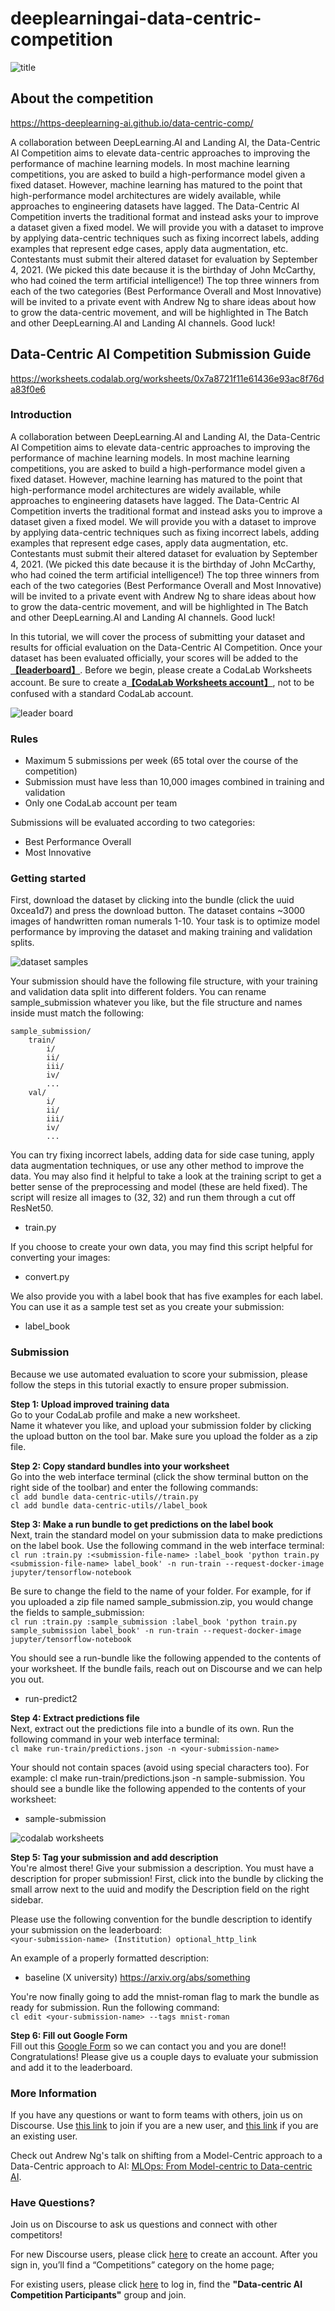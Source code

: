# deeplearningai-data-centric-competition

![title](https://github.com/Nov05/deeplearningai-data-centric-competition/blob/bb77e84c77bd41d1374ae32512b2bc08f10f7edb/images/Data-Centric%20AI%20Competition.jpg)  

## About the competition

https://https-deeplearning-ai.github.io/data-centric-comp/  

A collaboration between DeepLearning.AI and Landing AI, the Data-Centric AI Competition aims to elevate data-centric approaches to improving the performance of machine learning models. In most machine learning competitions, you are asked to build a high-performance model given a fixed dataset. However, machine learning has matured to the point that high-performance model architectures are widely available, while approaches to engineering datasets have lagged. The Data-Centric AI Competition inverts the traditional format and instead asks your to improve a dataset given a fixed model. We will provide you with a dataset to improve by applying data-centric techniques such as fixing incorrect labels, adding examples that represent edge cases, apply data augmentation, etc. Contestants must submit their altered dataset for evaluation by September 4, 2021. (We picked this date because it is the birthday of John McCarthy, who had coined the term artificial intelligence!) The top three winners from each of the two categories (Best Performance Overall and Most Innovative) will be invited to a private event with Andrew Ng to share ideas about how to grow the data-centric movement, and will be highlighted in The Batch and other DeepLearning.AI and Landing AI channels. Good luck!


## Data-Centric AI Competition Submission Guide

https://worksheets.codalab.org/worksheets/0x7a8721f11e61436e93ac8f76da83f0e6

### Introduction

A collaboration between DeepLearning.AI and Landing AI, the Data-Centric AI Competition aims to elevate data-centric approaches to improving the performance of machine learning models. In most machine learning competitions, you are asked to build a high-performance model given a fixed dataset. However, machine learning has matured to the point that high-performance model architectures are widely available, while approaches to engineering datasets have lagged. The Data-Centric AI Competition inverts the traditional format and instead asks you to improve a dataset given a fixed model. We will provide you with a dataset to improve by applying data-centric techniques such as fixing incorrect labels, adding examples that represent edge cases, apply data augmentation, etc. Contestants must submit their altered dataset for evaluation by September 4, 2021. (We picked this date because it is the birthday of John McCarthy, who had coined the term artificial intelligence!) The top three winners from each of the two categories (Best Performance Overall and Most Innovative) will be invited to a private event with Andrew Ng to share ideas about how to grow the data-centric movement, and will be highlighted in The Batch and other DeepLearning.AI and Landing AI channels. Good luck!

In this tutorial, we will cover the process of submitting your dataset and results for official evaluation on the Data-Centric AI Competition. Once your dataset has been evaluated officially, your scores will be added to the[**【leaderboard】**](https://landing-ai.github.io/data-centric-comp/). Before we begin, please create a CodaLab Worksheets account. Be sure to create a[**【CodaLab Worksheets account】**](https://worksheets-dev.codalab.org/), not to be confused with a standard CodaLab account.   

![leader board](https://github.com/Nov05/deeplearningai-data-centric-competition/blob/20217a8ba3b661d4796cd2f776f1e0fbc12c5950/images/leader%20borad.jpg)

### Rules
* Maximum 5 submissions per week (65 total over the course of the competition)  
* Submission must have less than 10,000 images combined in training and validation  
* Only one CodaLab account per team  

Submissions will be evaluated according to two categories:  
* Best Performance Overall  
* Most Innovative  

### Getting started

First, download the dataset by clicking into the bundle (click the uuid 0xcea1d7) and press the download button. The dataset contains ~3000 images of handwritten roman numerals 1-10. Your task is to optimize model performance by improving the dataset and making training and validation splits.

![dataset samples](https://github.com/Nov05/deeplearningai-data-centric-competition/blob/97c42ccfa63fc30f53b783a0df10eea9996d3daa/images/dataset_samples.png)

Your submission should have the following file structure, with your training and validation data split into different folders. You can rename sample_submission whatever you like, but the file structure and names inside must match the following:   
```
sample_submission/
    train/
        i/
        ii/
        iii/
        iv/
        ...
    val/
        i/
        ii/
        iii/
        iv/
        ...
```
You can try fixing incorrect labels, adding data for side case tuning, apply data augmentation techniques, or use any other method to improve the data. You may also find it helpful to take a look at the training script to get a better sense of the preprocessing and model (these are held fixed). The script will resize all images to (32, 32) and run them through a cut off ResNet50.   
* train.py   

If you choose to create your own data, you may find this script helpful for converting your images:  
* convert.py   

We also provide you with a label book that has five examples for each label. You can use it as a sample test set as you create your submission:  
* label_book   

### Submission  

Because we use automated evaluation to score your submission, please follow the steps in this tutorial exactly to ensure proper submission.

**Step 1: Upload improved training data**     
Go to your CodaLab profile and make a new worksheet.    
Name it whatever you like, and upload your submission folder by clicking the upload button on the tool bar. Make sure you upload the folder as a zip file.    

**Step 2: Copy standard bundles into your worksheet**    
Go into the web interface terminal (click the show terminal button on the right side of the toolbar) and enter the following commands:   
`cl add bundle data-centric-utils//train.py `   
`cl add bundle data-centric-utils//label_book`   

**Step 3: Make a run bundle to get predictions on the label book**    
Next, train the standard model on your submission data to make predictions on the label book. Use the following command in the web interface terminal:   
`cl run :train.py :<submission-file-name> :label_book 'python train.py <submission-file-name> label_book' -n run-train --request-docker-image jupyter/tensorflow-notebook`  

Be sure to change the <submission-file-name> field to the name of your folder. For example, for if you uploaded a zip file named sample_submission.zip, you would change the fields to sample_submission:    
`cl run :train.py :sample_submission :label_book 'python train.py sample_submission label_book' -n run-train --request-docker-image jupyter/tensorflow-notebook`   

You should see a run-bundle like the following appended to the contents of your worksheet. If the bundle fails, reach out on Discourse and we can help you out.   
* run-predict2   

**Step 4: Extract predictions file**   
Next, extract out the predictions file into a bundle of its own. Run the following command in your web interface terminal:   
`cl make run-train/predictions.json -n <your-submission-name>`    

Your <your-submission-name> should not contain spaces (avoid using special characters too). For example: cl make run-train/predictions.json -n sample-submission. You should see a bundle like the following appended to the contents of your worksheet:   
* sample-submission   

![codalab worksheets](https://github.com/Nov05/deeplearningai-data-centric-competition/blob/db48907a6420c4daf333d71f672658ba0d06c2c1/images/CodaLab%20Worksheets.jpg) 

**Step 5: Tag your submission and add description**    
You're almost there! Give your submission a description. You must have a description for proper submission! First, click into the <your-submission-name> bundle by clicking the small arrow next to the uuid and modify the Description field on the right sidebar.   

Please use the following convention for the bundle description to identify your submission on the leaderboard:    
`<your-submission-name> (Institution) optional_http_link`     

An example of a properly formatted description:   
* baseline (X university) https://arxiv.org/abs/something    

You're now finally going to add the mnist-roman flag to mark the bundle as ready for submission. Run the following command:   
`cl edit <your-submission-name> --tags mnist-roman`   
 
**Step 6: Fill out Google Form**   
Fill out this [Google Form](https://docs.google.com/forms/d/e/1FAIpQLScpcF8UNtYKGkYUf0OPeWJxQJCC7zEjIl7E-huio7bRAhgnUw/viewform) so we can contact you and you are done!! Congratulations! Please give us a couple days to evaluate your submission and add it to the leaderboard.   

### More Information   

If you have any questions or want to form teams with others, join us on Discourse. Use [this link](http://bit.ly/dlai-competition) to join if you are a new user, and [this link](https://discourse.deeplearning.ai/g) if you are an existing user.    

Check out Andrew Ng's talk on shifting from a Model-Centric approach to a Data-Centric approach to AI: [MLOps: From Model-centric to Data-centric AI](https://www.youtube.com/watch?v=06-AZXmwHjo).    

### Have Questions?

Join us on Discourse to ask us questions and connect with other competitors!   

For new Discourse users, please click [here](http://bit.ly/dlai-competition) to create an account. After you sign in, you’ll find a “Competitions” category on the home page;   

For existing users, please click [here](https://discourse.deeplearning.ai/g) to log in, find the **"Data-centric AI Competition Participants"** group and join.    


  




 

    




